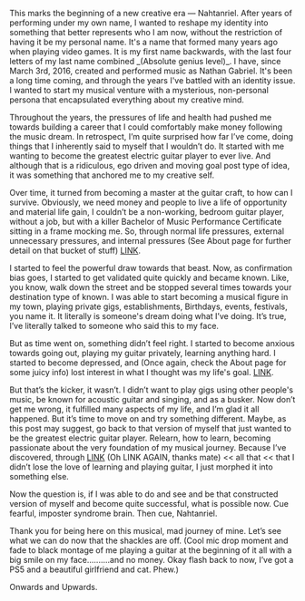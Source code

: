 This marks the beginning of a new creative era — Nahtanriel. After years of performing under my own name, I wanted to reshape my identity into something that better represents who I am now, without the restriction of having it be my personal name. It's a name that formed many years ago when playing video games. It is my first name backwards, with the last four letters of my last name combined \_(Absolute genius level)\_. I have, since March 3rd, 2016, created and performed music as Nathan Gabriel.  It's been a long time coming, and through the years I've battled with an identity issue. I wanted to start my musical venture with a mysterious, non-personal persona that encapsulated everything about my creative mind.

Throughout the years, the pressures of life and health had pushed me towards building a career that I could comfortably make money following the music dream. In retrospect, I’m quite surprised how far I’ve come, doing things that I inherently said to myself that I wouldn’t do. It started with me wanting to become the greatest electric guitar player to ever live. And although that is a ridiculous, ego driven and moving goal post type of idea, it was something that anchored me to my creative self.  

Over time, it turned from becoming a master at the guitar craft, to how can I survive. Obviously, we need money and people to live a life of opportunity and material life gain, I couldn’t be a non-working, bedroom guitar player, without a job, but with a killer Bachelor of Music Performance Certificate sitting in a frame mocking me. So, through normal life pressures, external unnecessary pressures, and internal pressures (See About page for further detail on that bucket of stuff) <a href="about.html#my-story1" class="highlight-link">LINK</a>. 

I started to feel the powerful draw towards that beast. Now, as confirmation bias goes, I started to get validated quite quickly and became known. Like, you know, walk down the street and be stopped several times towards your destination type of known. I was able to start becoming a musical figure in my town, playing private gigs, establishments, Birthdays, events, festivals, you name it. It literally is someone's dream doing what I’ve doing. It’s true, I’ve literally talked to someone who said this to my face.   

But as time went on, something didn’t feel right. I started to become anxious towards going out, playing my guitar privately, learning anything hard. I started to become depressed, and (Once again, check the About page for some juicy info) lost interest in what I thought was my life's goal. <a href="about.html#my-story2" class="highlight-link">LINK</a>.</p>

But that’s the kicker, it wasn’t. I didn’t want to play gigs using other people's music, be known for acoustic guitar and singing, and as a busker. Now don’t get me wrong, it fulfilled many aspects of my life, and I’m glad it all happened. But it’s time to move on and try something different. Maybe, as this post may suggest, go back to that version of myself that just wanted to be the greatest electric guitar player. Relearn, how to learn, becoming passionate about the very foundation of my musical journey. Because I’ve discovered, through <a href="about.html#my-story3" class="highlight-link">LINK</a> (Oh LINK AGAIN, thanks mate) << all that << that I didn’t lose the love of learning and playing guitar, I just morphed it into something else.

<p>Now the question is, if I was able to do and see and be that constructed version of myself and become quite successful, what is possible now. Cue fearful, imposter syndrome brain. Then cue, Nahtanriel.  

Thank you for being here on this musical, mad journey of mine. Let’s see what we can do now that the shackles are off. (Cool mic drop moment and fade to black montage of me playing a guitar at the beginning of it all with a big smile on my face..........and no money. Okay flash back to now, I’ve got a PS5 and a beautiful girlfriend and cat. Phew.) 

Onwards and Upwards.  

&nbsp;       

